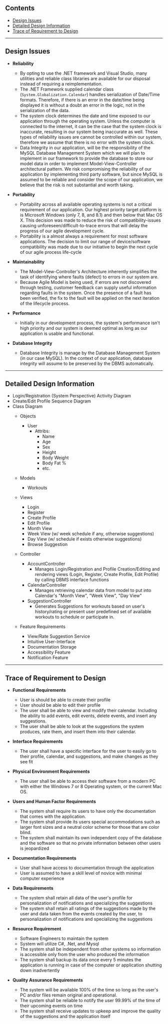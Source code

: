## Contents
- [Design Issues](#design-issues)
- [Detailed Design Information](#detailed-design-information)
- [Trace of Requirement to Design](#trace-of-requirement-to-design) 




---------------------------


## Design Issues
- **Reliability**
  - By opting to use the .NET framework and Visual Studio, many utilities and reliable class libraries are available for our disposal instead of requiring a reimplementation.
  - The .NET Framework supplied calendar class (`System.Globalization.Calendar`) handles serialization of Date/Time formats.  Therefore, if there is an error in the date/time being displayed it is without a doubt an error in the logic, not in the serialization of the data.
  - The system clock determines the date and time exposed to our application through the operating system.  Unless the computer is connected to the internet, it can be the case that the system clock is inaccurate,  resulting in our system being inaccurate as well.  These types of reliability issues are cannot be controlled within our system, therefore we assume that there is no error with the system clock.
  - Data Integrity in our application, will be the responsibility of the MySQL Database Management System which we will plan to implement in our framework to provide the database to store our model data in order to implement Model-View-Controller architectural pattern.  We risk compromising the reliability of our application by implementing third party software, but since MySQL is assumed to be reliable and consider the scope of our application, we believe that the risk is not substantial and worth taking. 
  
- **Portability**
  - Portability across all available operating systems is not a critical requirement of our application.  Our highest priority target platform is is Microsoft Windows (only 7, 8, and 8.1) and then below that Mac OS X.  This decision was made to reduce the risk of compatibility-issues causing unforeseen/difficult-to-trace errors that will delay the progress of our agile development cycle.
  - Portability is a almost always a requirement for most software applications.  The decision to limit our range of device/software compatibility was made due to our initiative to begin the next cycle of our agile process life-cycle
  
- **Maintainability**
	* The Model-View-Controller's Architecture inherently simplifies the task of identifying where faults (defect) to errors in our system are.  
	* Because Agile Model is being used, if errors are not discovered through testing, customer feedback can supply useful information regarding faults in the system.  Once the presence of a fault has been verified, the fix to the fault will be applied on the next iteration of the lifecycle process.
- **Performance**
	* Initially in our development process, the system's performance isn't high priority and our system is deemed optimal as long as our application is usable and functional.  
	
- **Database Integrity**
	* Database Integrity is manage by the Database Management System (in our case MySQL).  In the context of our application, database integrity will assume to be preserved by the DBMS automatically.




--------------------



## Detailed Design Information
* Login/Registration (System Perspective) Activity Diagram
* Create/Edit Profile Sequence Diagram
* Class Diagram
	* Objects
		* User
			* Attribs: 
				* Name
				* Age
				* Sex
				* Height
				* Body Weight
				* Body Fat %
				* etc.
	* Models
		* Workouts
	* Views
		* Login 
		* Register
		* Create Profile
		* Edit Profile
		* Month View 
		* Week View  (w/ week schedule if any, otherwise suggestions)
		* Day View (w/ schedule if exists otherwise suggestions)
		* Browse Suggestion 
	* Controller
		* AccountController
			* Manages Login/Registration and Profile Creation/Editing and rendering views (Login, Register, Create Profile, Edit Profile) by calling DBMS interface functions
		* CalendarController
			* Manages retrieving calendar data from model to put into Calendar's "Month View", "Week View", "Day View"
		* SuggestionController
			* Generates Suggestions for workouts based on user's history/rating or present user predefined set of available workouts to schedule or participate in.

	* Feature Requirements
		* View/Rate Suggestion Service 
		* Intuitive User-Interface
		* Documentation Storage
		* Accessibility Feature
		* Notification Feature





--------------------



## Trace of Requirement to Design

- **Functional Requirements**
	* User is should be able to create their profile
	* User should be able to edit their profile
	* The user shall be able to view and modify their calendar. Including the ability to add events, edit events, delete events, and insert any suggestions.
	* The user shall be able to look at the suggestions the system produces, rate them, and insert them into their calendar.

- **Interface Requirements**
	* The user shall have a specific interface for the user to easily go to their profile, calendar, and suggestions, and make changes as they see fit

- **Physical Environment Requirements**
	* The user shall be able to access their software from a modern PC with either the Windows 7 or 8 Operating system, or the current Mac OS.
- **Users and Human Factor Requirements**
	* The system shall require its users to have only the documentation that comes with the application.
	* The system shall provide its users special accommodations such as larger font sizes and a neutral color scheme for those that are color blind.
	* The system shall maintain its own independent copy of the database and the software so that no private information between other users is jeopardized
	
- **Documentation Requirements**
	* User shall have access to documentation through the application
	* User is assumed to have a skill level of novice with minimal computer experience
	
- **Data Requirements**
	* The system shall retain all data of the user's profile for personalization of notifications and specializing the suggestions
	* The system shall retain all ratings of the suggestions made by the user and data taken from the events created by the user, to personalization of notifications and specializing the suggestions
	
- **Resource Requirement**
	* Software Engineers to maintain the system
	* System will utilize C#, .Net, and Mysql
	* The system shall be independent from other systems so information is accessible only from the user who produced the information
	* The system shall backup its data once every 5 minutes the application is running in case of the computer or application shutting down inadvertently
	
- **Quality Assurance Requirements**
	* The system will be available 100% of the time so long as the user's PC and/or files remain original and operational.
	* The system shall be reliable to notify the user 99.99% of the time of their upcoming events on time
	* The system shall receive updates to upkeep and improve the quality of the suggestions and the application itself
